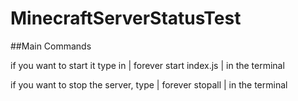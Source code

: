 # MinecraftServerStatusTest


##Main Commands

if you want to start it type in | forever start index.js | in the terminal

if you want to stop the server, type | forever stopall | in the terminal
